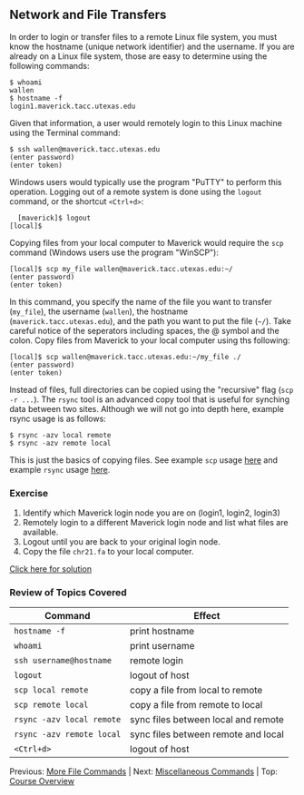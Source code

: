 ## Network and File Transfers

In order to login or transfer files to a remote Linux file system, you must know the hostname (unique network identifier) and the username. If you are already on a Linux file system, those are easy to determine using the following commands:

```
$ whoami
wallen
$ hostname -f
login1.maverick.tacc.utexas.edu
```

Given that information, a user would remotely login to this Linux machine using the Terminal command:

```
$ ssh wallen@maverick.tacc.utexas.edu
(enter password)
(enter token)
```

Windows users would typically use the program "PuTTY" to perform this operation. Logging out of a remote system is done using the `logout` command, or the shortcut `<Ctrl+d>`:

```
  [maverick]$ logout
[local]$ 
```

Copying files from your local computer to Maverick would require the `scp` command (Windows users use the program "WinSCP"):

```
[local]$ scp my_file wallen@maverick.tacc.utexas.edu:~/
(enter password)
(enter token)
```

In this command, you specify the name of the file you want to transfer (`my_file`), the username (`wallen`), the hostname (`maverick.tacc.utexas.edu`), and the path you want to put the file (`~/`). Take careful notice of the seperators including spaces, the @ symbol and the colon. Copy files from Maverick to your local computer using ths following:

```
[local]$ scp wallen@maverick.tacc.utexas.edu:~/my_file ./
(enter password)
(enter token)
```

Instead of files, full directories can be copied using the "recursive" flag (`scp -r ...`). The `rsync` tool is an advanced copy tool that is useful for synching data between two sites. Although we will not go into depth here, example rsync usage is as follows:

```
$ rsync -azv local remote
$ rsync -azv remote local
```

This is just the basics of copying files. See example `scp` usage [here](https://en.wikipedia.org/wiki/Secure_copy) and example `rsync` usage [here](https://en.wikipedia.org/wiki/Rsync).



### Exercise

1. Identify which Maverick login node you are on (login1, login2, login3)
2. Remotely login to a different Maverick login node and list what files are available.
3. Logout until you are back to your original login node.
4. Copy the file `chr21.fa` to your local computer.

[Click here for solution](intro_to_linux_06_solution.md)

### Review of Topics Covered

| Command                    | Effect     |
|----------------------------|------------|
| `hostname -f`              | print hostname |
| `whoami`                   | print username |
| `ssh username@hostname`    | remote login |
| `logout`                   | logout of host |
| `scp local remote`         | copy a file from local to remote |
| `scp remote local`         | copy a file from remote to local |
| `rsync -azv local remote`  | sync files between local and remote |
| `rsync -azv remote local`  | sync files between remote and local |
| `<Ctrl+d>`                 | logout of host |



Previous: [More File Commands](intro_to_linux_05.md) | Next: [Miscellaneous Commands](intro_to_linux_07.md) | Top: [Course Overview](../../index.md)

